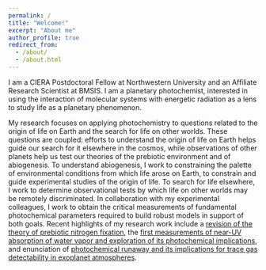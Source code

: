 ```yaml
---
permalink: /
title: "Welcome!"
excerpt: "About me"
author_profile: true
redirect_from: 
  - /about/
  - /about.html
---
```


I am a CIERA Postdoctoral Fellow at Northwestern University and an Affiliate Research Scientist at BMSIS. I am a planetary photochemist, interested in using the interaction of molecular systems with energetic radiation as a lens to study life as a planetary phenomenon.

My research focuses on applying photochemistry to questions related to the origin of life on Earth and the search for life on other worlds. These questions are coupled: efforts to understand the origin of life on Earth helps guide our search for it elsewhere in the cosmos, while observations of other planets help us test our theories of the prebiotic environment and of abiogenesis. To understand abiogenesis, I work to constraining the palette of environmental conditions from which life arose on Earth, to constrain and guide experimental studies of the origin of life. To search for life elsewhere, I work to determine observational tests by which life on other worlds may be remotely discriminated. In collaboration with my experimental colleagues, I work to obtain the critical measurements of fundamental photochemical parameters required to build robust models in support of both goals. Recent highlights of my research work include a [revision of the theory of prebiotic nitrogen fixation](https://agupubs.onlinelibrary.wiley.com/doi/full/10.1029/2018GC008082), the [first measurements of near-UV absorption of water vapor and exploration of its photochemical implications](https://iopscience.iop.org/article/10.3847/1538-4357/ab9363/pdf), and enunciation of [photochemical runaway and its implications for trace gas detectability in exoplanet atmospheres](https://arxiv.org/abs/2201.08359).
